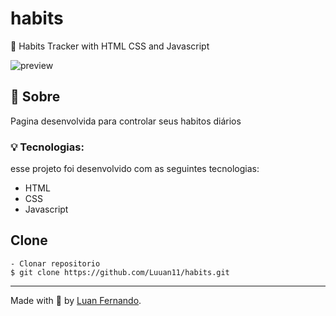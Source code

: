 # habits
🚀 Habits Tracker with HTML CSS and Javascript

![preview](https://user-images.githubusercontent.com/79935555/216452415-6de65618-b6c1-4b78-8e79-02407db4d612.png)

## 💬 Sobre
Pagina desenvolvida para controlar seus habitos diários

### 💡 Tecnologias:

esse projeto foi desenvolvido com as seguintes tecnologias:

- HTML
- CSS
- Javascript

## Clone

    - Clonar repositorio 
    $ git clone https://github.com/Luuan11/habits.git

---
Made with 💜 by [Luan Fernando](https://www.linkedin.com/in/luan-fernando/).

